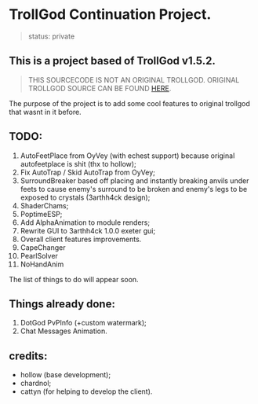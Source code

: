 # TrollGod Continuation Project.
> status: private
 ## This is a project based of TrollGod v1.5.2.
 > THIS SOURCECODE IS NOT AN ORIGINAL TROLLGOD. ORIGINAL TROLLGOD SOURCE CAN BE FOUND [HERE](https://github.com/notperry1234567890/TrollGod-v1.5.2-Buildable-SRC).
 
 The purpose of the project is to add some cool features to original trollgod that wasnt in it before.
 ## TODO:
 1. AutoFeetPlace from OyVey (with echest support) because original autofeetplace is shit (thx to hollow);
 2. Fix AutoTrap / Skid AutoTrap from OyVey;
 3. SurroundBreaker based off placing and instantly breaking anvils under feets to cause enemy's surround to be broken and enemy's legs to be exposed to crystals (3arthh4ck design);
 4. ShaderChams;
 5. PoptimeESP;
 6. Add AlphaAnimation to module renders;
 7. Rewrite GUI to 3arthh4ck 1.0.0 exeter gui;
 8. Overall client features improvements.
 9. CapeChanger
 10. PearlSolver
 11. NoHandAnim
 
 The list of things to do will appear soon.
 
 
 ## Things already done:
 1. DotGod PvPInfo (+custom watermark);
 2. Chat Messages Animation.
 
 
 
 ## credits:
 - hollow (base development);
 - chardnol;
 - cattyn (for helping to develop the client).
